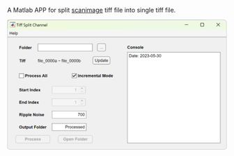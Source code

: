 
A Matlab APP for split [scanimage](https://docs.scanimage.org/) tiff file into single tiff file.

![image](./preview.png)

